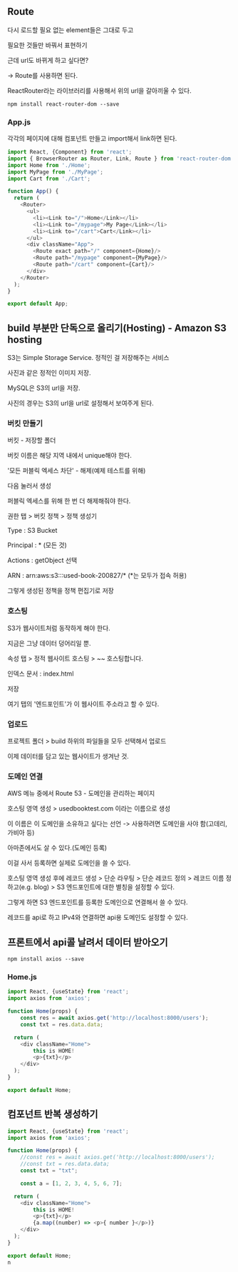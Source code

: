 ## Route

다시 로드할 필요 없는 element들은 그대로 두고

필요한 것들만 바꿔서 표현하기

근데 url도 바뀌게 하고 싶다면?

-> Route를 사용하면 된다.



ReactRouter라는 라이브러리를 사용해서 위의 url을 갈아끼울 수 있다.

`npm install react-router-dom --save`



### App.js

각각의 페이지에 대해 컴포넌트 만들고 import해서 link하면 된다.

```js
import React, {Component} from 'react';
import { BrowserRouter as Router, Link, Route } from 'react-router-dom';
import Home from './Home';
import MyPage from './MyPage';
import Cart from './Cart';

function App() {
  return (
    <Router>
      <ul>
        <li><Link to="/">Home</Link></li>
        <li><Link to="/mypage">My Page</Link></li>
        <li><Link to="/cart">Cart</Link></li>
      </ul>
      <div className="App">
        <Route exact path="/" component={Home}/>
        <Route path="/mypage" component={MyPage}/>
        <Route path="/cart" component={Cart}/>
      </div>
    </Router>
  );
}

export default App;
```





## build 부분만 단독으로 올리기(Hosting) - Amazon S3 hosting

S3는 Simple Storage Service. 정적인 걸 저장해주는 서비스

사진과 같은 정적인 이미지 저장.

MySQL은 S3의 url을 저장.

사진의 경우는 S3의 url을 url로 설정해서 보여주게 된다.



### 버킷 만들기

버킷 - 저장할 폴더

버킷 이름은 해당 지역 내에서 unique해야 한다.



'모든 퍼블릭 엑세스 차단' - 해제(예제 테스트를 위해)

다음 눌러서 생성



퍼블릭 엑세스를 위해 한 번 더 해제해줘야 한다.

권한 탭 > 버킷 정책 > 정책 생성기

Type : S3 Bucket 

Principal : * (모든 것)

Actions : getObject 선택

ARN : arn:aws:s3:::used-book-200827/*	(*는 모두가 접속 허용)



그렇게 생성된 정책을 정책 편집기로 저장



### 호스팅

S3가 웹사이트처럼 동작하게 해야 한다.

지금은 그냥 데이터 덩어리일 뿐.

속성 탭 > 정적 웹사이트 호스팅 > ~~ 호스팅합니다.

인덱스 문서 : index.html

저장

여기 탭의 '엔드포인트'가 이 웹사이트 주소라고 할 수 있다.



### 업로드

프로젝트 폴더 > build 하위의 파일들을 모두 선택해서 업로드

이제 데이터를 담고 있는 웹사이트가 생겨난 것.



### 도메인 연결

AWS 메뉴 중에서 Route 53 - 도메인을 관리하는 페이지

호스팅 영역 생성 > usedbooktest.com 이라는 이름으로 생성

이 이름은 이 도메인을 소유하고 싶다는 선언 -> 사용하려면 도메인을 사야 함(고데리, 가비아 등)

아마존에서도 살 수 있다.(도메인 등록)



이걸 사서 등록하면 실제로 도메인을 쓸 수 있다.



호스팅 영역 생성 후에 레코드 생성 > 단순 라우팅 > 단순 레코드 정의 > 레코드 이름 정하고(e.g. blog) > S3 엔드포인트에 대한 별칭을 설정할 수 있다.

그렇게 하면 S3 엔드포인트를 등록한 도메인으로 연결해서 쓸 수 있다.



레코드를 api로 하고 IPv4와 연결하면 api용 도메인도 설정할 수 있다.





## 프론트에서 api콜 날려서 데이터 받아오기

`npm install axios --save`

### Home.js

```js
import React, {useState} from 'react';
import axios from 'axios';

function Home(props) {
    const res = await axios.get('http://localhost:8000/users');
    const txt = res.data.data;  

  return (
    <div className="Home">
        this is HOME!
        <p>{txt}</p>
    </div>
  );
}

export default Home;

```





## 컴포넌트 반복 생성하기

```js
import React, {useState} from 'react';
import axios from 'axios';

function Home(props) {
    //const res = await axios.get('http://localhost:8000/users');
    //const txt = res.data.data;
    const txt = "txt";

    const a = [1, 2, 3, 4, 5, 6, 7];

  return (
    <div className="Home">
        this is HOME!
        <p>{txt}</p>
        {a.map((number) => <p>{ number }</p>)}
    </div>
  );
}

export default Home;
n
```







